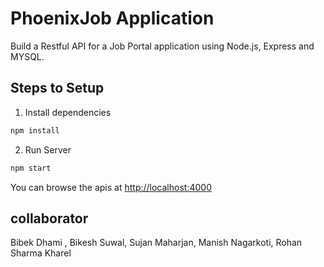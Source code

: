 # PhoenixJob Application

Build a Restful  API for a  Job Portal  application using Node.js, Express and MYSQL.

## Steps to Setup

1. Install dependencies

```bash
npm install
```

2. Run Server

```bash
npm start
```

You can browse the apis at <http://localhost:4000>

## collaborator
Bibek Dhami , Bikesh Suwal, Sujan Maharjan, Manish Nagarkoti, Rohan Sharma Kharel